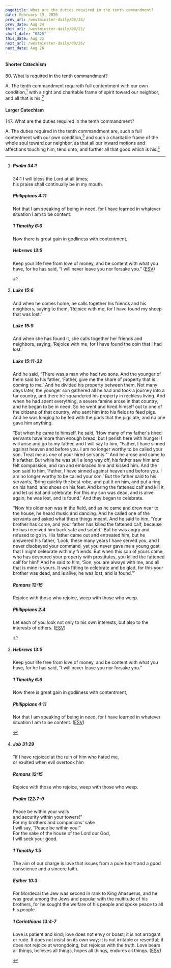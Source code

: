 ```yaml
---
pagetitle: What are the duties required in the tenth commandment?
date: February 19, 2020
prev_url: /westminster-daily/08/24/
prev_date: Aug 24
this_url: /westminster-daily/08/25/
short_date: "0825"
this_date: Aug 25
next_url: /westminster-daily/08/26/
next_date: Aug 26
---
```


#### Shorter Catechism

<span class="q">80.</span> What is required in the tenth commandment?

<span class="q">A.</span> The tenth commandment requireth full contentment with our own condition,[^fnref:wsc1] with a right and charitable frame of spirit toward our neighbor, and all that is his.[^fnref:wsc2]


[^fnref:wsc1]: <div class="esv"><h5>Psalm 34:1</h5> <div class="esv-text">  <div class="block-indent"> <p class="line-group" id="p19034001.28-1"><span class="chapter-num" id="v19034001-1">34:1&nbsp;</span>I will bless the <span class="small-caps">Lord</span> at all times;<br /> <span class="indent"></span>his praise shall continually be in my mouth.</p> </div> </div><h5>Philippians 4:11</h5> <div class="esv-text"><p id="p50004011.01-2">Not that I am speaking of being in need, for I have learned in whatever situation I am to be content.</p> </div><h5>1 Timothy 6:6</h5> <div class="esv-text"><p id="p54006006.01-3">Now there is great gain in godliness with contentment,</p> </div><h5>Hebrews 13:5</h5> <div class="esv-text"><p id="p58013005.01-4">Keep your life free from love of money, and be content with what you have, for he has said, &#8220;I will never leave you nor forsake you.&#8221;  (<a href="http://www.esv.org" class="copyright">ESV</a>)</p> </div> </div>

[^fnref:wsc2]: <div class="esv"><h5>Luke 15:6</h5> <div class="esv-text"><p id="p42015006.01-1"><span class="woc">And when he comes home, he calls together his friends and his neighbors, saying to them, &#8216;Rejoice with me, for I have found my sheep that was lost.&#8217;</span></p> </div><h5>Luke 15:9</h5> <div class="esv-text"><p id="p42015009.01-2"><span class="woc">And when she has found it, she calls together her friends and neighbors, saying, &#8216;Rejoice with me, for I have found the coin that I had lost.&#8217;</span></p> </div><h5>Luke 15:11-32</h5> <div class="esv-text"> <p id="p42015011.07-3">And he said, <span class="woc">&#8220;There was a man who had two sons.</span> <span class="woc">And the younger of them said to his father, &#8216;Father, give me the share of property that is coming to me.&#8217; And he divided his property between them.</span> <span class="woc">Not many days later, the younger son gathered all he had and took a journey into a far country, and there he squandered his property in reckless living.</span> <span class="woc">And when he had spent everything, a severe famine arose in that country, and he began to be in need.</span> <span class="woc">So he went and hired himself out to one of the citizens of that country, who sent him into his fields to feed pigs.</span> <span class="woc">And he was longing to be fed with the pods that the pigs ate, and no one gave him anything.</span></p>  <p id="p42015017.01-3"><span class="woc">&#8220;But when he came to himself, he said, &#8216;How many of my father's hired servants have more than enough bread, but I perish here with hunger!</span> <span class="woc">I will arise and go to my father, and I will say to him, &#8220;Father, I have sinned against heaven and before you.</span> <span class="woc">I am no longer worthy to be called your son. Treat me as one of your hired servants.&#8221;&#8217;</span> <span class="woc">And he arose and came to his father. But while he was still a long way off, his father saw him and felt compassion, and ran and embraced him and kissed him.</span> <span class="woc">And the son said to him, &#8216;Father, I have sinned against heaven and before you. I am no longer worthy to be called your son.&#8217;</span> <span class="woc">But the father said to his servants, &#8216;Bring quickly the best robe, and put it on him, and put a ring on his hand, and shoes on his feet.</span> <span class="woc">And bring the fattened calf and kill it, and let us eat and celebrate.</span> <span class="woc">For this my son was dead, and is alive again; he was lost, and is found.&#8217; And they began to celebrate.</span></p>  <p id="p42015025.01-3"><span class="woc">&#8220;Now his older son was in the field, and as he came and drew near to the house, he heard music and dancing.</span> <span class="woc">And he called one of the servants and asked what these things meant.</span> <span class="woc">And he said to him, &#8216;Your brother has come, and your father has killed the fattened calf, because he has received him back safe and sound.&#8217;</span> <span class="woc">But he was angry and refused to go in. His father came out and entreated him,</span> <span class="woc">but he answered his father, &#8216;Look, these many years I have served you, and I never disobeyed your command, yet you never gave me a young goat, that I might celebrate with my friends.</span> <span class="woc">But when this son of yours came, who has devoured your property with prostitutes, you killed the fattened calf for him!&#8217;</span> <span class="woc">And he said to him, &#8216;Son, you are always with me, and all that is mine is yours.</span> <span class="woc">It was fitting to celebrate and be glad, for this your brother was dead, and is alive; he was lost, and is found.&#8217;&#8221;</span></p> </div><h5>Romans 12:15</h5> <div class="esv-text"><p id="p45012015.01-4">Rejoice with those who rejoice, weep with those who weep.</p> </div><h5>Philippians 2:4</h5> <div class="esv-text"><p id="p50002004.01-5">Let each of you look not only to his own interests, but also to the interests of others.  (<a href="http://www.esv.org" class="copyright">ESV</a>)</p> </div> </div>


#### Larger Catechism

<span class="q">147.</span> What are the duties required in the tenth commandment?

<span class="q">A.</span> The duties required in the tenth commandment are, such a full contentment with our own condition,[^fnref:wlc1] and such a charitable frame of the whole soul toward our neighbor, as that all our inward motions and affections touching him, tend unto, and further all that good which is his.[^fnref:wlc2]


[^fnref:wlc1]: <div class="esv"><h5>Hebrews 13:5</h5> <div class="esv-text"><p id="p58013005.01-1">Keep your life free from love of money, and be content with what you have, for he has said, &#8220;I will never leave you nor forsake you.&#8221;</p> </div><h5>1 Timothy 6:6</h5> <div class="esv-text"><p id="p54006006.01-2">Now there is great gain in godliness with contentment,</p> </div><h5>Philippians 4:11</h5> <div class="esv-text"><p id="p50004011.01-3">Not that I am speaking of being in need, for I have learned in whatever situation I am to be content.  (<a href="http://www.esv.org" class="copyright">ESV</a>)</p> </div> </div>

[^fnref:wlc2]: <div class="esv"><h5>Job 31:29</h5> <div class="esv-text"><div class="block-indent"> <p class="line-group" id="p18031029.01-1">&#8220;If I have rejoiced at the ruin of him who hated me,<br /> <span class="indent"></span>or exulted when evil overtook him</p> </div> </div><h5>Romans 12:15</h5> <div class="esv-text"><p id="p45012015.01-2">Rejoice with those who rejoice, weep with those who weep.</p> </div><h5>Psalm 122:7-9</h5> <div class="esv-text"><div class="block-indent"> <p class="line-group" id="p19122007.01-3">Peace be within your walls<br /> <span class="indent"></span>and security within your towers!&#8221;<br />  For my brothers and companions' sake<br /> <span class="indent"></span>I will say, &#8220;Peace be within you!&#8221;<br />  For the sake of the house of the <span class="small-caps">Lord</span> our God,<br /> <span class="indent"></span>I will seek your good.</p> </div> </div><h5>1 Timothy 1:5</h5> <div class="esv-text"><p id="p54001005.01-4">The aim of our charge is love that issues from a pure heart and a good conscience and a sincere faith.</p> </div><h5>Esther 10:3</h5> <div class="esv-text"><p id="p17010003.01-5">For Mordecai the Jew was second in rank to King Ahasuerus, and he was great among the Jews and popular with the multitude of his brothers, for he sought the welfare of his people and spoke peace to all his people.</p> </div><h5>1 Corinthians 13:4-7</h5> <div class="esv-text"><p id="p46013004.01-6">Love is patient and kind; love does not envy or boast; it is not arrogant or rude. It does not insist on its own way; it is not irritable or resentful; it does not rejoice at wrongdoing, but rejoices with the truth. Love bears all things, believes all things, hopes all things, endures all things.  (<a href="http://www.esv.org" class="copyright">ESV</a>)</p> </div> </div>


